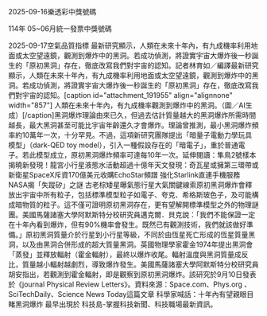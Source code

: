 
2025-09-16樂透彩中獎號碼

                                
114年 05~06月統一發票中獎號碼
                             
2025-09-17空氣品質指標
                              最新研究顯示，人類在未來十年內，有九成機率利用地面或太空望遠鏡，觀測到爆炸中的黑洞。若成功偵測，將證實宇宙大爆炸後一秒誕生的「原初黑洞」存在，徹底改寫我們對宇宙的認知。記者林育如／編譯最新研究顯示，人類在未來十年內，有九成機率利用地面或太空望遠鏡，觀測到爆炸中的黑洞。若成功偵測，將證實宇宙大爆炸後一秒誕生的「原初黑洞」存在，徹底改寫我們對宇宙的認知。[caption id="attachment_191955" align="alignnone" width="857"] 人類在未來十年內，有九成機率觀測到爆炸中的黑洞。（圖／AI生成）[/caption]黑洞爆炸理論由來已久，但過去估計質量越大的黑洞爆炸所需時間越長，最大黑洞甚至可能比宇宙年齡還久才會爆炸。理論曾推測，最小黑洞爆炸頻率約10萬年一次，十分罕見。不過，這項新研究團隊提出「暗量子電動力學玩具模型」（dark-QED toy model），引入一種假設存在的「暗電子」，重於普通電子。若此模型成立，原初黑洞爆炸頻率可達每10年一次。延伸閱讀：隼鳥2號樣本揭曉新發現！龍宮小行星液態水活動超過十億年天文發現：奇瓦星或擁第三環帶或新衛星SpaceX斥資170億美元收購EchoStar頻譜 強化Starlink直連手機服務NASA揭「失蹤矽」之謎 古老棕矮星曝氣態行星大氣關鍵線索原初黑洞爆炸會釋放出宇宙中所有粒子，包括標準模型粒子如電子、夸克、希格斯玻色子，及可能構成暗物質的粒子。這不僅可證明原初黑洞存在，更有望解開標準模型之外的物理謎團。美國馬薩諸塞大學阿默斯特分校研究員邁克爾．貝克說：「我們不能保證一定在十年內看到爆炸，但有90%機率會發生。既然已有觀測技術，我們就該做好準備。」原初黑洞質量介於行星到小行星等級，不同於由恆星死亡形成的恆星質量黑洞，以及由黑洞合併形成的超大質量黑洞。英國物理學家霍金1974年提出黑洞會「蒸發」並釋放輻射（霍金輻射），最終以爆炸收尾。輻射溫度與黑洞質量成反比，質量越小輻射越劇烈，導致爆炸發生。美國馬薩諸塞大學阿默斯特分校研究員胡安指出，若觀測到霍金輻射，即是觀察到原初黑洞爆炸。該研究於9月10日發表於《journal Physical Review Letters》。資料來源：Space.com、Phys.org 、SciTechDaily、Science News Today這篇文章 科學家喊話：十年內有望親眼目睹黑洞爆炸 最早出現於 科技島-掌握科技新聞、科技職場最新資訊。